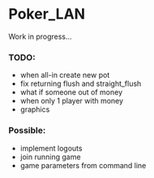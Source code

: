 # Poker_LAN

Work in progress...

### TODO:
- when all-in create new pot
- fix returning flush and straight_flush
- what if someone out of money
- when only 1 player with money
- graphics

### Possible:
- implement logouts
- join running game
- game parameters from command line
